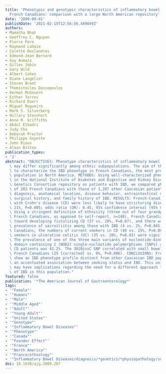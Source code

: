 ```yaml
---
title: 'Phenotypic and genotypic characteristics of inflammatory bowel disease in
  French Canadians: comparison with a large North American repository'
date: '2009-09-01'
publishDate: '2021-02-15T12:56:56.449049Z'
authors:
- Mamatha Bhat
- Geoffrey C. Nguyen
- Pierre Pare
- Raymond Lahaie
- Colette Deslandres
- Edmond-Jean Bernard
- Guy Aumais
- Gilles Jobin
- Gary Wild
- Albert Cohen
- Diane Langelier
- Steven Brant
- Themistocles Dassopoulos
- Dermot McGovern
- Esther Torres
- Richard Duerr
- Miguel Regueiro
- Mark S. Silverberg
- Hillary Steinhart
- Anne M. Griffiths
- Abdul Elkadri
- Judy Cho
- Deborah Proctor
- Philippe Goyette
- John Rioux
- Alain Bitton
publication_types:
- '2'
abstract: "OBJECTIVES: Phenotype characteristics of inflammatory bowel disease (IBD)\
  \ may differ significantly among ethnic subpopulations. The aim of this study was\
  \ to characterize the IBD phenotype in French Canadians, the most prominent founder\
  \ population in North America. METHODS: Using well-characterized phenotype data\
  \ in the National Institute of Diabetes and Digestive and Kidney Diseases (NIDDK)-IBD\
  \ Genetics Consortium repository on patients with IBD, we compared phenotypic characteristics\
  \ of 202 French Canadians with those of 1,287 other Caucasian patients. These included\
  \ diagnosis, anatomical location, disease behavior, extraintestinal manifestations,\
  \ surgical history, and family history of IBD. RESULTS: French-Canadian patients\
  \ with Crohn's disease (CD) were less likely to have stricturing disease (11 vs.\
  \ 21%, P=0.005; odds ratio (OR): 0.45, 95% confidence interval (95% CI): 0.24-0.85).\
  \ Using a stringent definition of ethnicity (three out of four grandparents being\
  \ French Canadians, as opposed to self-report, n=148), French Canadians had a tendency\
  \ toward developing fistulizing CD (37 vs. 28%, P=0.07), and there was an increased\
  \ prevalence of sacroiliitis among those with IBD (4 vs. 2%, P=0.045). Among French\
  \ Canadians, the numbers of current smokers in CD (40 vs. 25%, P=0.006) and former\
  \ smokers in ulcerative colitis (UC) (35 vs. 20%, P=0.03) were significantly higher.\
  \ The prevalence of one of the three main variants of nucleotide-binding oligomerization\
  \ domain containing 2 (NOD2) single-nucleotide polymorphisms (SNPs) among French-Canadian\
  \ CD patients was 43.2%. The 3020insC SNP correlated with small bowel disease in\
  \ French Canadians (25 [corrected] vs. 0%, P=0.006). CONCLUSIONS: French Canadians\
  \ show an IBD phenotype profile distinct from other Caucasian IBD populations, with\
  \ an accentuated association between smoking status and IBD. This unique profile\
  \ may have implications regarding the need for a different approach to the management\
  \ of IBD in this population."
featured: false
publication: '*The American Journal of Gastroenterology*'
tags:
- '"Female"'
- '"Humans"'
- '"Male"'
- '"Middle Aged"'
- '"Adult"'
- '"Young Adult"'
- '"United States"'
- '"Genotype"'
- '"Inflammatory Bowel Diseases"'
- '"Phenotype"'
- '"Canada"'
- '"Founder Effect"'
- '"France"'
- '"North America"'
- '"France/ethnology"'
- '"Inflammatory Bowel Diseases/diagnosis/*genetics/*physiopathology/surgery"'
doi: 10.1038/ajg.2009.267
---
```


